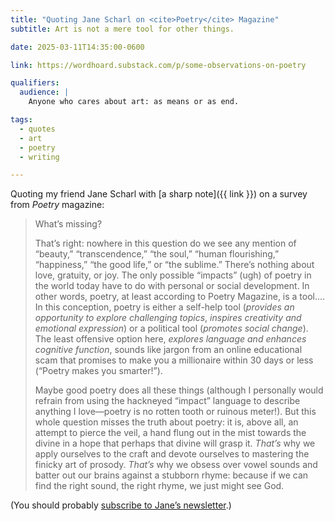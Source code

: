 ```yaml
---
title: "Quoting Jane Scharl on <cite>Poetry</cite> Magazine"
subtitle: Art is not a mere tool for other things.

date: 2025-03-11T14:35:00-0600

link: https://wordhoard.substack.com/p/some-observations-on-poetry

qualifiers:
  audience: |
    Anyone who cares about art: as means or as end.

tags:
  - quotes
  - art
  - poetry
  - writing

---
```


Quoting my friend Jane Scharl with [a sharp note]({{ link }}) on a survey from <cite>Poetry</cite> magazine:

> What’s missing?
>
> That’s right: nowhere in this question do we see any mention of “beauty,” “transcendence,” “the soul,” “human flourishing,” “happiness,” “the good life,” or “the sublime.” There’s nothing about love, gratuity, or joy. The only possible “impacts” (ugh) of poetry in the world today have to do with personal or social development. In other words, poetry, at least according to Poetry Magazine, is a tool.… In this conception, poetry is either a self-help tool (*provides an opportunity to explore challenging topics*, *inspires creativity and emotional expression*) or a political tool (*promotes social change*). The least offensive option here, *explores language and enhances cognitive function*, sounds like jargon from an online educational scam that promises to make you a millionaire within 30 days or less (“Poetry makes you smarter!”).
>
> Maybe good poetry does all these things (although I personally would refrain from using the hackneyed “impact” language to describe anything I love—poetry is no rotten tooth or ruinous meter!). But this whole question misses the truth about poetry: it is, above all, an attempt to pierce the veil, a hand flung out in the mist towards the divine in a hope that perhaps that divine will grasp it. *That’s* why we apply ourselves to the craft and devote ourselves to mastering the finicky art of prosody. *That’s* why we obsess over vowel sounds and batter out our brains against a stubborn rhyme: because if we can find the right sound, the right rhyme, we just might see God.

(You should probably [subscribe to Jane’s newsletter](https://wordhoard.substack.com/).)
